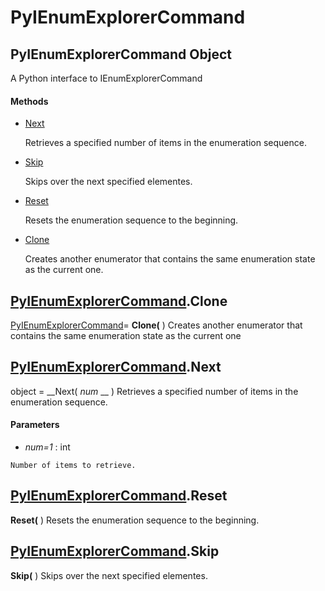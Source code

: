 # PyIEnumExplorerCommand

## PyIEnumExplorerCommand Object

A Python interface to IEnumExplorerCommand

#### Methods


  - [Next](PyIEnumExplorerCommand.md#pyienumexplorercommandnext)

    Retrieves a specified number of items in the enumeration sequence.&nbsp;

  - [Skip](PyIEnumExplorerCommand.md#pyienumexplorercommandskip)

    Skips over the next specified elementes.&nbsp;

  - [Reset](PyIEnumExplorerCommand.md#pyienumexplorercommandreset)

    Resets the enumeration sequence to the beginning.&nbsp;

  - [Clone](PyIEnumExplorerCommand.md#pyienumexplorercommandclone)

    Creates another enumerator that contains the same enumeration state as the current one.&nbsp;

## [PyIEnumExplorerCommand](#pyienumexplorercommand).Clone

[PyIEnumExplorerCommand](#pyienumexplorercommand)= __Clone(__ )
Creates another enumerator that contains the same enumeration state as the current one

## [PyIEnumExplorerCommand](#pyienumexplorercommand).Next

object = __Next( *num* __ )
Retrieves a specified number of items in the enumeration sequence.

#### Parameters


  -  *num=1* : int

    Number of items to retrieve.

## [PyIEnumExplorerCommand](#pyienumexplorercommand).Reset

 __Reset(__ )
Resets the enumeration sequence to the beginning.

## [PyIEnumExplorerCommand](#pyienumexplorercommand).Skip

 __Skip(__ )
Skips over the next specified elementes.